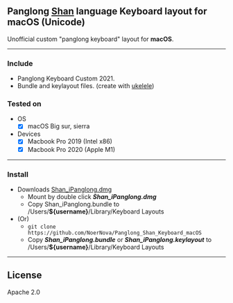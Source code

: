 ## Panglong [Shan](https://en.wikipedia.org/wiki/Shan_people) language Keyboard layout for macOS (Unicode)

Unofficial custom "panglong keyboard" layout for **macOS**.

---------------------------
### Include
- Panglong Keyboard Custom 2021.
- Bundle and keylayout files. (create with [ukelele](https://software.sil.org/ukelele/))

### Tested on

- OS
  - [x] macOS Big sur, sierra
  
- Devices
  - [x] Macbook Pro 2019 (Intel x86)
  - [x] Macbook Pro 2020 (Apple M1)

----------------------------------------------------
### Install

- Downloads [Shan_iPanglong.dmg](https://github.com/NoerNova/Panglong_Shan_Keyboard_macOS)
  - Mount by double click ***Shan_iPanglong.dmg***
  - Copy Shan_iPanglong.bundle to /Users/**${username}**/Library/Keyboard Layouts
- (Or) 
  - ```git clone https://github.com/NoerNova/Panglong_Shan_Keyboard_macOS```
  - Copy ***Shan_iPanglong.bundle*** or ***Shan_iPanglong.keylayout*** to /Users/**${username}**/Library/Keyboard Layouts


----------------------------------------------------

## License
Apache 2.0
